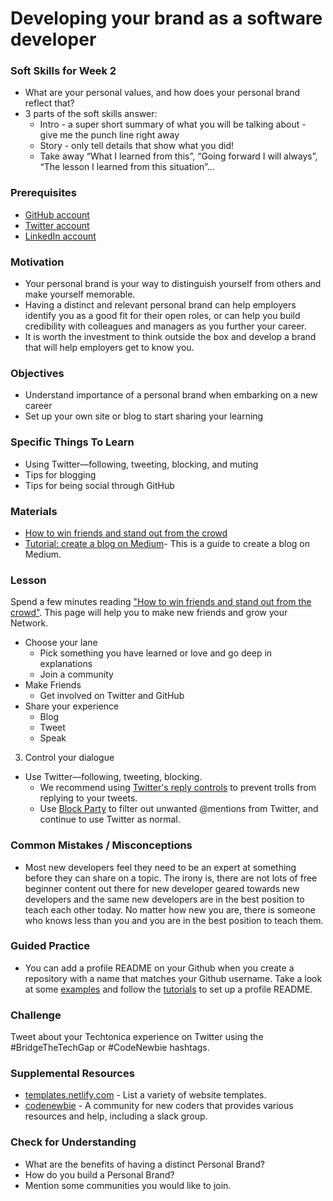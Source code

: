 # Developing your brand as a software developer

### Soft Skills for Week 2

- What are your personal values, and how does your personal brand reflect that?
- 3 parts of the soft skills answer:
  - Intro - a super short summary of what you will be talking about - give me the punch line right away
  - Story - only tell details that show what you did!
  - Take away “What I learned from this”, “Going forward I will always”, “The lesson I learned from this situation”...

### Prerequisites

- [GitHub account](https://github.com/)
- [Twitter account](https://twitter.com)
- [LinkedIn account](https://linkedin.com)

### Motivation

- Your personal brand is your way to distinguish yourself from others and make yourself memorable.
- Having a distinct and relevant personal brand can help employers identify you as a good fit for their open roles, or can help you build credibility with colleagues and managers as you further your career.
- It is worth the investment to think outside the box and develop a brand that will help employers get to know you.

### Objectives

- Understand importance of a personal brand when embarking on a new career
- Set up your own site or blog to start sharing your learning

### Specific Things To Learn

- Using Twitter—following, tweeting, blocking, and muting
- Tips for blogging
- Tips for being social through GitHub

### Materials

- [How to win friends and stand out from the crowd](https://pizza.netlify.com)
- [Tutorial: create a blog on Medium](https://blog.markgrowth.com/how-to-start-a-beautiful-personal-blog-using-medium-ca6d89b7e46)- This is a guide to create a blog on Medium.

### Lesson

Spend a few minutes reading ["How to win friends and stand out from the crowd"](https://pizza.netlify.com). This page will help you to make new friends and grow your Network.

- Choose your lane
  - Pick something you have learned or love and go deep in explanations
  - Join a community
- Make Friends
  - Get involved on Twitter and GitHub
- Share your experience
  - Blog
  - Tweet
  - Speak

3. Control your dialogue

- Use Twitter—following, tweeting, blocking.
  - We recommend using [Twitter's reply controls](https://www.socialmediatoday.com/news/twitter-rolls-out-tweet-reply-controls-to-all-users/583327/) to prevent trolls from replying to your tweets.
  - Use [Block Party](https://www.blockpartyapp.com/) to filter out unwanted @mentions from Twitter, and continue to use Twitter as normal.

### Common Mistakes / Misconceptions

- Most new developers feel they need to be an expert at something before they can share on a topic. The irony is, there are not lots of free beginner content out there for new developer geared towards new developers and the same new developers are in the best position to teach each other today. No matter how new you are, there is someone who knows less than you and you are in the best position to teach them.

### Guided Practice

- You can add a profile README on your Github when you create a repository with a name that matches your Github username. Take a look at some [examples](https://github.com/abhisheknaiidu/awesome-github-profile-readme) and follow the [tutorials](https://github.com/abhisheknaiidu/awesome-github-profile-readme#tutorials) to set up a profile README.

### Challenge

Tweet about your Techtonica experience on Twitter using the #BridgeTheTechGap or #CodeNewbie hashtags.

### Supplemental Resources

- [templates.netlify.com](http://templates.netlify.com/) - List a variety of website templates.
- [codenewbie](https://www.codenewbie.org/) - A community for new coders that provides various resources and help, including a slack group.

### Check for Understanding

- What are the benefits of having a distinct Personal Brand?
- How do you build a Personal Brand?
- Mention some communities you would like to join.
